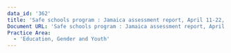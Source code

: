 ```yaml
---
data_id: '362'
title: 'Safe schools program : Jamaica assessment report, April 11-22, 2005'
Document URL: 'Safe schools program : Jamaica assessment report, April 11-22, 2005'
Practice Area:
  - 'Education, Gender and Youth'
---
```

